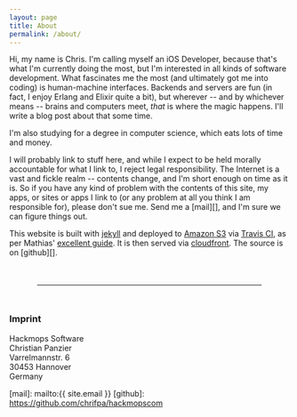 ```yaml
---
layout: page
title: About
permalink: /about/
---
```


Hi, my name is Chris. I'm calling myself an iOS Developer, because that's what I'm currently doing the most, but I'm interested in all kinds of software development. What fascinates me the most (and ultimately got me into coding) is human-machine interfaces. Backends and servers are fun (in fact, I enjoy Erlang and Elixir quite a bit), but wherever -- and by whichever means -- brains and computers meet, *that* is where the magic happens. I'll write a blog post about that some time.

I'm also studying for a degree in computer science, which eats lots of time and money.

I will probably link to stuff here, and while I expect to be held morally accountable for what I link to, I reject legal responsibility. The Internet is a vast and fickle realm -- contents change, and I'm short enough on time as it is. So if you have any kind of problem with the contents of this site, my apps, or sites or apps I link to (or any problem at all you think I am responsible for), please don't sue me. Send me a [mail][], and I'm sure we can figure things out.


This website is built with [jekyll][] and deployed to [Amazon S3][s3] via [Travis CI][], as per Mathias' [excellent guide](http://www.paperplanes.de/2013/8/13/deploying-your-jekyll-blog-to-s3-with-travis-ci.html). It is then served via [cloudfront][]. The source is on [github][].

<hr style="margin:50px" />

### Imprint

Hackmops Software<br />
Christian Panzier<br />
Varrelmannstr. 6<br />
30453 Hannover<br />
Germany

[Travis CI]: https://travis-ci.org/chrifpa/hackmopscom
[s3]: http://aws.amazon.com/s3/
[jekyll]: jekyllrb.com
[cloudfront]: http://hackmops.com/posts/2015-06-02-cloudfront/
[mail]: mailto:{{ site.email }}
[github]: https://github.com/chrifpa/hackmopscom

